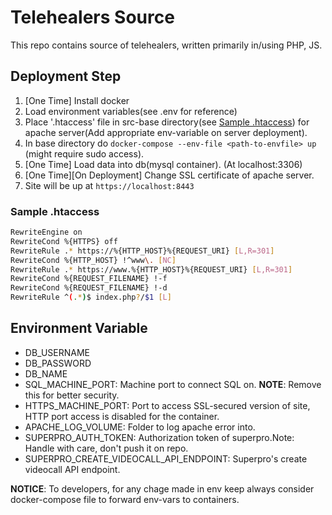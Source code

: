 # Telehealers Source
This repo contains source of telehealers, written primarily in/using PHP, JS.

## Deployment Step
1. [One Time] Install docker
2. Load environment variables(see .env for reference)
2. Place '.htaccess' file in src-base directory(see [Sample .htaccess](#Sample-.htaccess))
    for apache server(Add appropriate env-variable on server deployment).
2. In base directory do `docker-compose --env-file <path-to-envfile> up` (might require sudo access). 
2. [One Time] Load data into db(mysql container). (At localhost:3306)
2. [One Time][On Deployment] Change SSL certificate of apache server.
2. Site will be up at `https://localhost:8443`

### Sample .htaccess
```sh
RewriteEngine on
RewriteCond %{HTTPS} off
RewriteRule .* https://%{HTTP_HOST}%{REQUEST_URI} [L,R=301]
RewriteCond %{HTTP_HOST} !^www\. [NC]
RewriteRule .* https://www.%{HTTP_HOST}%{REQUEST_URI} [L,R=301]
RewriteCond %{REQUEST_FILENAME} !-f
RewriteCond %{REQUEST_FILENAME} !-d
RewriteRule ^(.*)$ index.php?/$1 [L]
```

## Environment Variable
* DB_USERNAME
* DB_PASSWORD
* DB_NAME
* SQL_MACHINE_PORT: Machine port to connect SQL on. 
**NOTE**: Remove this for better security.
* HTTPS_MACHINE_PORT: Port to access SSL-secured version of site, 
HTTP port access is disabled for the container.
* APACHE_LOG_VOLUME: Folder to log apache error into.
* SUPERPRO_AUTH_TOKEN: Authorization token of superpro.Note: 
Handle with care, don't push it on repo.
* SUPERPRO_CREATE_VIDEOCALL_API_ENDPOINT: Superpro's create videocall 
API endpoint.

**NOTICE**: To developers, for any chage made in env keep always
consider docker-compose file to forward env-vars to containers.
